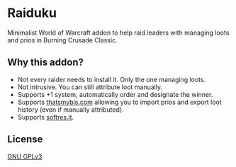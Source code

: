 # Raiduku

Minimalist World of Warcraft addon to help raid leaders with managing loots and prios in Burning Crusade Classic.

## Why this addon?

- Not every raider needs to install it. Only the one managing loots.
- Not intrusive. You can still attribute loot manually.
- Supports +1 system, automatically order and designate the winner.
- Supports [thatsmybis.com](https://thatsmybis.com) allowing you to import prios and export loot history (even if manually attributed).
- Supports [softres.it](https://softres.it).

## License

[GNU GPLv3](LICENSE)